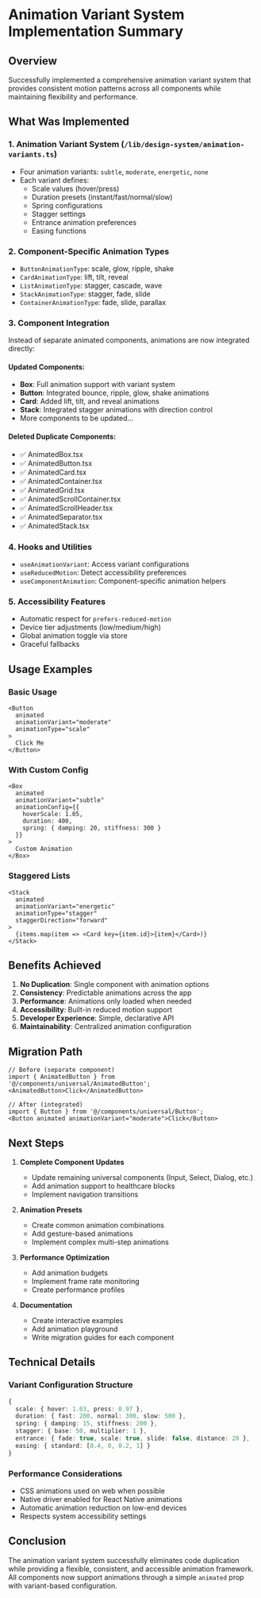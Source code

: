 # Animation Variant System Implementation Summary

## Overview

Successfully implemented a comprehensive animation variant system that provides consistent motion patterns across all components while maintaining flexibility and performance.

## What Was Implemented

### 1. **Animation Variant System** (`/lib/design-system/animation-variants.ts`)
- Four animation variants: `subtle`, `moderate`, `energetic`, `none`
- Each variant defines:
  - Scale values (hover/press)
  - Duration presets (instant/fast/normal/slow)
  - Spring configurations
  - Stagger settings
  - Entrance animation preferences
  - Easing functions

### 2. **Component-Specific Animation Types**
- `ButtonAnimationType`: scale, glow, ripple, shake
- `CardAnimationType`: lift, tilt, reveal
- `ListAnimationType`: stagger, cascade, wave
- `StackAnimationType`: stagger, fade, slide
- `ContainerAnimationType`: fade, slide, parallax

### 3. **Component Integration**
Instead of separate animated components, animations are now integrated directly:

#### Updated Components:
- **Box**: Full animation support with variant system
- **Button**: Integrated bounce, ripple, glow, shake animations
- **Card**: Added lift, tilt, and reveal animations
- **Stack**: Integrated stagger animations with direction control
- More components to be updated...

#### Deleted Duplicate Components:
- ✅ AnimatedBox.tsx
- ✅ AnimatedButton.tsx
- ✅ AnimatedCard.tsx
- ✅ AnimatedContainer.tsx
- ✅ AnimatedGrid.tsx
- ✅ AnimatedScrollContainer.tsx
- ✅ AnimatedScrollHeader.tsx
- ✅ AnimatedSeparator.tsx
- ✅ AnimatedStack.tsx

### 4. **Hooks and Utilities**
- `useAnimationVariant`: Access variant configurations
- `useReducedMotion`: Detect accessibility preferences
- `useComponentAnimation`: Component-specific animation helpers

### 5. **Accessibility Features**
- Automatic respect for `prefers-reduced-motion`
- Device tier adjustments (low/medium/high)
- Global animation toggle via store
- Graceful fallbacks

## Usage Examples

### Basic Usage
```tsx
<Button 
  animated
  animationVariant="moderate"
  animationType="scale"
>
  Click Me
</Button>
```

### With Custom Config
```tsx
<Box
  animated
  animationVariant="subtle"
  animationConfig={{
    hoverScale: 1.05,
    duration: 400,
    spring: { damping: 20, stiffness: 300 }
  }}
>
  Custom Animation
</Box>
```

### Staggered Lists
```tsx
<Stack
  animated
  animationVariant="energetic"
  animationType="stagger"
  staggerDirection="forward"
>
  {items.map(item => <Card key={item.id}>{item}</Card>)}
</Stack>
```

## Benefits Achieved

1. **No Duplication**: Single component with animation options
2. **Consistency**: Predictable animations across the app
3. **Performance**: Animations only loaded when needed
4. **Accessibility**: Built-in reduced motion support
5. **Developer Experience**: Simple, declarative API
6. **Maintainability**: Centralized animation configuration

## Migration Path

```tsx
// Before (separate component)
import { AnimatedButton } from '@/components/universal/AnimatedButton';
<AnimatedButton>Click</AnimatedButton>

// After (integrated)
import { Button } from '@/components/universal/Button';
<Button animated animationVariant="moderate">Click</Button>
```

## Next Steps

1. **Complete Component Updates**
   - Update remaining universal components (Input, Select, Dialog, etc.)
   - Add animation support to healthcare blocks
   - Implement navigation transitions

2. **Animation Presets**
   - Create common animation combinations
   - Add gesture-based animations
   - Implement complex multi-step animations

3. **Performance Optimization**
   - Add animation budgets
   - Implement frame rate monitoring
   - Create performance profiles

4. **Documentation**
   - Create interactive examples
   - Add animation playground
   - Write migration guides for each component

## Technical Details

### Variant Configuration Structure
```typescript
{
  scale: { hover: 1.03, press: 0.97 },
  duration: { fast: 200, normal: 300, slow: 500 },
  spring: { damping: 15, stiffness: 200 },
  stagger: { base: 50, multiplier: 1 },
  entrance: { fade: true, scale: true, slide: false, distance: 20 },
  easing: { standard: [0.4, 0, 0.2, 1] }
}
```

### Performance Considerations
- CSS animations used on web when possible
- Native driver enabled for React Native animations
- Automatic animation reduction on low-end devices
- Respects system accessibility settings

## Conclusion

The animation variant system successfully eliminates code duplication while providing a flexible, consistent, and accessible animation framework. All components now support animations through a simple `animated` prop with variant-based configuration.